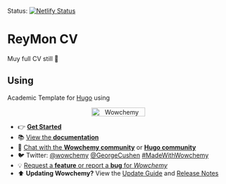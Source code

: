 Status: [![Netlify Status](https://api.netlify.com/api/v1/badges/b123eb18-f708-475e-b34c-a74f9c81ff35/deploy-status)](https://app.netlify.com/sites/reymoncv/deploys)

# ReyMon CV

Muy full CV still 🚧

## Using

Academic Template for [Hugo](https://github.com/gohugoio/hugo) using

<p align="center"><a href="https://wowchemy.com" target="_blank" rel="noopener"><img src=https://wowchemy.com/media/logo.svg alt=Wowchemy width=122.122 height=20.304></a></p>

- 👉 [**Get Started**](https://wowchemy.com/templates/)
- 📚 [View the **documentation**](https://wowchemy.com/docs/)
- 💬 [Chat with the **Wowchemy community**](https://discord.gg/z8wNYzb) or [**Hugo community**](https://discourse.gohugo.io)
- 🐦 Twitter: [@wowchemy](https://twitter.com/wowchemy) [@GeorgeCushen](https://twitter.com/GeorgeCushen) [#MadeWithWowchemy](https://twitter.com/search?q=(%23MadeWithWowchemy%20OR%20%23MadeWithAcademic)&src=typed_query)
- 💡 [Request a **feature** or report a **bug** for _Wowchemy_](https://github.com/wowchemy/wowchemy-hugo-modules/issues)
- ⬆️ **Updating Wowchemy?** View the [Update Guide](https://wowchemy.com/docs/guide/update/) and [Release Notes](https://wowchemy.com/updates/)
